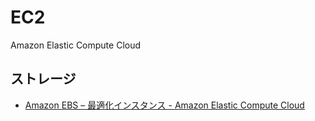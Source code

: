 # EC2
Amazon Elastic Compute Cloud

## ストレージ
- [Amazon EBS – 最適化インスタンス - Amazon Elastic Compute Cloud](https://docs.aws.amazon.com/ja_jp/AWSEC2/latest/UserGuide/EBSOptimized.html)
